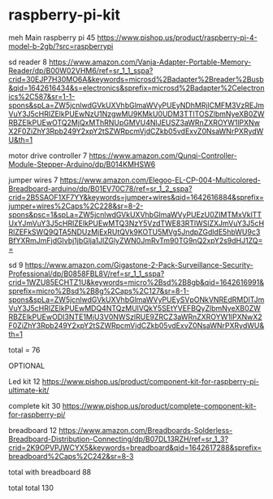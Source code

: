 # raspberry-pi-kit
meh
Main raspberry pi 45
https://www.pishop.us/product/raspberry-pi-4-model-b-2gb/?src=raspberrypi

sd reader 8
https://www.amazon.com/Vanja-Adapter-Portable-Memory-Reader/dp/B00W02VHM6/ref=sr_1_1_sspa?crid=30EJP7H30MO6A&keywords=microsd%2Badapter%2Breader%2Busb&qid=1642616434&s=electronics&sprefix=microsd%2Badapter%2Celectronics%2C587&sr=1-1-spons&spLa=ZW5jcnlwdGVkUXVhbGlmaWVyPUEyNDhMRjlCMFM3VzREJmVuY3J5cHRlZElkPUEwNzU1NzgwMU9KMkU0UDM3TTlTOSZlbmNyeXB0ZWRBZElkPUEwOTQ2MjQxMThRNUpGMVU4NlJEUSZ3aWRnZXROYW1lPXNwX2F0ZiZhY3Rpb249Y2xpY2tSZWRpcmVjdCZkb05vdExvZ0NsaWNrPXRydWU&th=1

motor drive controller 7
https://www.amazon.com/Qunqi-Controller-Module-Stepper-Arduino/dp/B014KMHSW6

jumper wires 7
https://www.amazon.com/Elegoo-EL-CP-004-Multicolored-Breadboard-arduino/dp/B01EV70C78/ref=sr_1_2_sspa?crid=2B5SAOF1XF7YY&keywords=jumper+wires&qid=1642616884&sprefix=jumper+wires%2Caps%2C228&sr=8-2-spons&psc=1&spLa=ZW5jcnlwdGVkUXVhbGlmaWVyPUEzU0ZIMTMxVklTTUxYJmVuY3J5cHRlZElkPUEwMTQ3NzY5VzdTWE83RTlWSlZXJmVuY3J5cHRlZEFkSWQ9QTA5NDUzMjExRUtQVk9KOTU5MVg5JndpZGdldE5hbWU9c3BfYXRmJmFjdGlvbj1jbGlja1JlZGlyZWN0JmRvTm90TG9nQ2xpY2s9dHJ1ZQ==

sd 9
https://www.amazon.com/Gigastone-2-Pack-Surveillance-Security-Professional/dp/B0858FBL8V/ref=sr_1_1_sspa?crid=1WZU85ECHTZ1U&keywords=micro%2Bsd%2B8gb&qid=1642616991&sprefix=micro%2Bsd%2B8g%2Caps%2C127&sr=8-1-spons&spLa=ZW5jcnlwdGVkUXVhbGlmaWVyPUEySVpONkVNREdRMDlTJmVuY3J5cHRlZElkPUEwMDQ4NTQzMUlVQkY5SEtYVEFBQyZlbmNyeXB0ZWRBZElkPUEwODI3NTE1MjU3V0NWSzlRUE9ZRCZ3aWRnZXROYW1lPXNwX2F0ZiZhY3Rpb249Y2xpY2tSZWRpcmVjdCZkb05vdExvZ0NsaWNrPXRydWU&th=1

total = 76

OPTIONAL

Led kit 12
https://www.pishop.us/product/component-kit-for-raspberry-pi-ultimate-kit/

complete kit 30
https://www.pishop.us/product/complete-component-kit-for-raspberry-pi/

breadboard 12
https://www.amazon.com/Breadboards-Solderless-Breadboard-Distribution-Connecting/dp/B07DL13RZH/ref=sr_1_3?crid=2K9OPVPJWCYX5&keywords=breadboard&qid=1642617288&sprefix=breadboard%2Caps%2C242&sr=8-3

total with breadboard 88

total total 130

